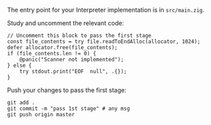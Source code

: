 The entry point for your Interpreter implementation is in `src/main.zig`.

Study and uncomment the relevant code: 

```zig
// Uncomment this block to pass the first stage
const file_contents = try file.readToEndAlloc(allocator, 1024);
defer allocator.free(file_contents);
if (file_contents.len != 0) {
    @panic("Scanner not implemented");
} else {
    try stdout.print("EOF  null", .{});
}
```

Push your changes to pass the first stage:

```
git add .
git commit -m "pass 1st stage" # any msg
git push origin master
```
